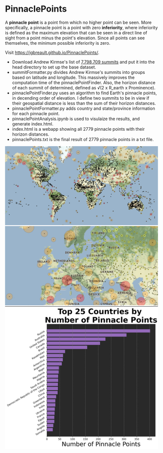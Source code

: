 # PinnaclePoints
A **pinnacle point** is a point from which no higher point can be seen. More specifically, a pinnacle point is a point with zero **inferiority**, where inferiority is defined as the maximum elevation that can be seen in a direct line of sight from a point minus the point's elevation. Since all points can see themselves, the minimum possible inferiority is zero.

Visit https://jgbreault.github.io/PinnaclePoints/.

- Download Andrew Kirmse's list of <a href="https://www.andrewkirmse.com/prominence">7,798,709 summits</a> and put it into the head directory to set up the base dataset.
- summitFormatter.py divides Andrew Kirmse's summits into groups based on latitude and longitude. This massively improves the computation time of the pinnaclePointFinder. Also, the horizon distance of each summit of determined, defined as &radic;(2 x R_earth x Prominence).
- pinnaclePointFinder.py uses an algorithm to find Earth's pinnacle points, in decending order of elevation. I define two summits to be in view if their geospatial distance is less than the sum of their horizon distances.
- pinnaclePointFormatter.py adds country and state/province information for each pinnacle point.
- pinnaclePointAnalysis.ipynb is used to visulaize the results, and generate index.html.
- index.html is a webapp showing all 2779 pinnacle points with their horizon distances.
- pinnaclePoints.txt is the final result of 2779 pinnacle points in a txt file.

![Image](https://github.com/jgbreault/PinnaclePoints/blob/main/images/pinnaclePoints_world.png)
![Image](https://github.com/jgbreault/PinnaclePoints/blob/main/images/pinnaclePoints_europe.png)
![Image](https://github.com/jgbreault/PinnaclePoints/blob/main/images/pinnicalPoints_top25Countries.png)